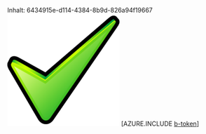 Inhalt: 6434915e-d114-4384-8b9d-826a94f19667![Bild](064eec6a-15ed-44f8-8318-53c18fff680e.png)
[AZURE.INCLUDE [b-token](cf18112d-a70f-49e3-b40c-72f5930efc7c.md)]
